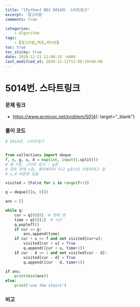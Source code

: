 ```yaml
---
title: "[Python] BOJ 5014번. 스타트링크"
excerpt: '알고리즘'
comments: true

categories:
    - Algorithm
tags:
    - [알고리즘,백준,파이썬]
toc: true
toc_sticky: true
date: 2020-12-11 12:08:19 -0400
last_modified_at: 2020-12-11T12:08:19+08:00
---
```


# 5014번. 스타트링크

### 문제 링크
- <https://www.acmicpc.net/problem/5014>{: target="\_blank"}

### 풀이 코드

```python
# 5014번. 스타트링크


from collections import deque
f, s, g, u, d = map(int, input().split())
# 총 f층, 스타트 링크 : g층
# 강호 현재 s층, 엘리베이터 타고 g층으로 이동하려고 함
# u,d 버튼만 있음

visited = [False for i in range(f+1)]

q = deque([[s, 0]])

ans = []

while q:
    cur = q[0][0]  # 현재 층
    time = q[0][1]  # 시간
    q.popleft()
    if cur == g:
        ans.append(time)
    if cur + u <= f and not visited[cur+u]:
        visited[cur + u] = True
        q.append([cur + u, time+1])
    if cur - d >= 1 and not visited[cur - d]:
        visited[cur - d] = True
        q.append([cur - d, time+1])

if ans:
    print(min(ans))
else:
    print('use the stairs')
```

### 비고
